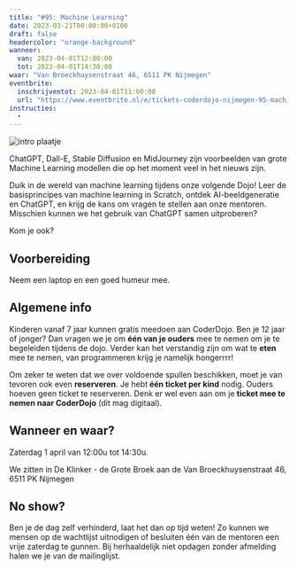 ```yaml
---
title: "#95: Machine Learning"
date: 2023-03-21T00:00:00+0100
draft: false
headercolor: "orange-background"
wanneer: 
  van: 2023-04-01T12:00:00
  tot: 2023-04-01T14:30:00
waar: "Van Broeckhuysenstraat 46, 6511 PK Nijmegen"
eventbrite:
  inschrijventot: 2023-04-01T11:00:00
  url: "https://www.eventbrite.nl/e/tickets-coderdojo-nijmegen-95-machine-learning-595550356147"
instructies:
  - 
---
```


![intro plaatje](https://img.evbuc.com/https%3A%2F%2Fcdn.evbuc.com%2Fimages%2F473885119%2F187233351803%2F1%2Foriginal.20230321-081125?h=200&w=450&auto=format%2Ccompress&q=75&sharp=10&rect=0%2C9%2C300%2C150&s=a077e10ab43f9198ac9d79cd27c30dd1)



 ChatGPT, Dall-E, Stable Diffusion en MidJourney zijn voorbeelden van grote Machine Learning modellen die op het moment veel in het nieuws zijn.

<!--more-->



Duik in de wereld van machine learning tijdens onze volgende Dojo! Leer de basisprincipes van machine learning in Scratch, ontdek AI-beeldgeneratie en ChatGPT, en krijg de kans om vragen te stellen aan onze mentoren.  Misschien kunnen we het gebruik van ChatGPT samen uitproberen?

Kom je ook?
## Voorbereiding

Neem een laptop en een goed humeur mee.
## Algemene info

Kinderen vanaf 7 jaar kunnen gratis meedoen aan CoderDojo. Ben je 12 jaar of jonger? Dan vragen we je om <strong>één van je ouders</strong> mee te nemen om je te begeleiden tijdens de dojo. Verder kan het verstandig zijn om wat te <strong>eten</strong> mee te nemen, van programmeren krijg je namelijk hongerrrr!

Om zeker te weten dat we over voldoende spullen beschikken, moet je van tevoren ook even <strong>reserveren</strong>. Je hebt<strong> één ticket per kind</strong> nodig. Ouders hoeven geen ticket te reserveren. Denk er wel even aan om je <strong>ticket mee te nemen naar CoderDojo</strong> (dit mag digitaal).
## Wanneer en waar?

Zaterdag 1 april van 12:00u tot 14:30u. 

We zitten in De Klinker - de Grote Broek aan de Van Broeckhuysenstraat 46, 6511 PK Nijmegen 
## No show?

Ben je de dag zelf verhinderd, laat het dan op tijd weten! Zo kunnen we mensen op de wachtlijst uitnodigen of besluiten één van de mentoren een vrije zaterdag te gunnen. Bij herhaaldelijk niet opdagen zonder afmelding halen we je van de mailinglijst.